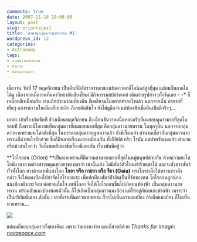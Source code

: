 ```yaml
---
comments: true
date: 2007-11-18 18:06:00
layout: post
slug: oriontales1
title: 'ตำนานกลุ่มดาวนายพราน #1'
wordpress_id: 12
categories:
- Astronomy
tags:
- กลุ่มดาวนายพราน
- ตำนาน
- นิทานดวงดาว
---
```


เมื่อวาน วันที่ 17 พฤศจิกายน เป็นคืนที่มีอัตราการตกของฝนดาวตกลีโอนิดส์สูงทีุ่สุด แต่ผมก็พลาดไม่ได้ดู เนื่องจากเมื่อวานที่มหาวิทยาลัยเชียงใหม่ มีกิจกรรมสปอร์ตเดย์ เดินถ่ายรูปสาวๆทั้งวันเลย - -* ก็เหนื่อยดีเหมือนกัน งานเลิกประมาณเที่ยงคืน ก็เพลียจนไม่อยากทำอะไรแล้ว นอกจากนั้น อากาศก็เย็นๆ แสงรบกวนในเมืองก็เยอะอีก ก็เลยตัดสินใจ ยังไม่ดูดีกว่า แต่ท้องฟ้าเมื่อคืนเปิดดีจริงๆ...

เอาล่ะ เข้าเรื่องกันซักที ช่วงเดือนพฤศจิกายน ถึงเดือนธันวาคมนี่แหละครับที่ผมชอบดูดาวมากที่สุดในรอบปี ก็เพราะมีโอกาสเห็นกลุ่มดาวที่ผมชอบมากที่สุด คือกลุ่มดาวนายพราน ในทุกๆคืน นอกจากกลุ่มดาวนายพรานจะโด่งดังที่สุด ในบรรดากลุ่มดาวฤดูหนาวแล้ว ยังมีเรื่องเล่า ตำนานเกี่ยวกับกลุ่มดาวนายพรานที่น่าสนใจอีกด้วย ซึ่งก็มีหลายเรื่องมากเหมือนกัน ทั้งอียิปต์ กรีก โรมัน แต่สำหรับผมแล้ว ตำนานกรีกน่าสนใจกว่า วันนี้ผมหยิบมาซักเรื่องนึงละกัน เรื่องมันมีอยู่ว่า

**โอไรออน (Orion) **เป็นนายพรานที่มีความสามารถมากที่สุดในหมู่มนุษย์ด้วยกัน ด้วยความยะโสโอหัง เขาอวดอ้างสรรพคุณทางยาของเขาว่า เขานั้นเก่ง ไม่มีสัตว์ตัวไหนทำร้ายเขาได้ และจะสังหารสัตว์ทั่วทั้งโลก ทางด้านเทพีแห่งโลก **ไกอา หรือ กายยา หรือ จีอา (Gaia)** ทรงโกรธเมื่อได้ทราบข่าวดังกล่าว จึงให้แมงป่องไปกำจัดโอไรออนซะ เพื่อปกป้องสัตว์ป่าอันเป็นที่รักของตน โอไรออนถูกน้องแมงป่องตัวกระจ้อย ต่อยจนสิ้นใจ เทพีไกอา จึงให้โอไรออนขึ้นไปเกิดบนท้องฟ้า เป็นกลุ่มดาวนายพราน พร้อมกับแมงป่องน้อยตัวนั้น ก็ไปเกิดเป็นกลุ่มดาวแมงป่อง แต่ให้อยู่กันคนละฟากฟ้า เพราะว่าเป็นอริกันนั่นเอง ดังนั้น เวลาที่เราเห็นดาวนายพราน ก็จะไม่เห็นดาวแมงป่อง ถ้าเห็นแมงป่อง ก็ไม่เห็นนายพราน...


![](http://www.novaspace.com/ORIG/Tucc/Orion.jpeg)


แต่ผมก็ชอบกลุ่มดาวทั้งสองดีนะ เพราะว่ามองหาง่าย และก็สวยดีด้วย
_Thanks for image: [novaspace.com](http://www.novaspace.com/)_

